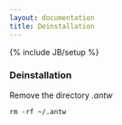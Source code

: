 ```yaml
---
layout: documentation
title: Deinstallation
---
```

{% include JB/setup %}

### Deinstallation
Remove the directory *.antw*

    rm -rf ~/.antw
